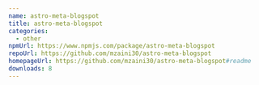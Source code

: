 ```yaml
---
name: astro-meta-blogspot
title: astro-meta-blogspot
categories:
  - other
npmUrl: https://www.npmjs.com/package/astro-meta-blogspot
repoUrl: https://github.com/mzaini30/astro-meta-blogspot
homepageUrl: https://github.com/mzaini30/astro-meta-blogspot#readme
downloads: 8
---
```


